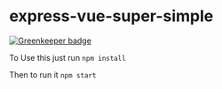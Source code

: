 # express-vue-super-simple

[![Greenkeeper badge](https://badges.greenkeeper.io/danmademe/express-vue-super-simple.svg)](https://greenkeeper.io/)

To Use this just run
`npm install`

Then to run it
`npm start`
